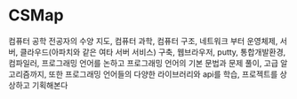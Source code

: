 # CSMap
컴퓨터 공학 전공자의 수양 지도,
컴퓨터 과학, 컴퓨터 구조, 네트워크 부터 운영체제, 서버, 클라우드(아파치와 같은 여타 서버 서비스) 구축, 웹브라우저, putty, 통합개발환경, 컴파일러, 프로그래밍 언어를 논하고 프로그래밍 언어의 기본 문법과 문제 풀이, 고급 알고리즘까지, 
또한 프로그래밍 언어들의 다양한 라이브러리와 api를 학습, 프로젝트를 상상하고 기획해본다
